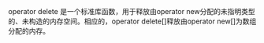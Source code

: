 operator delete 是一个标准库函数，用于释放由operator new分配的未指明类型的、未构造的内存空间。相应的，operator delete[]释放由operator new[]为数组分配的内存。
